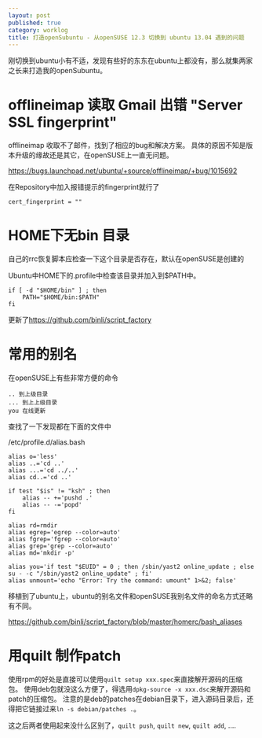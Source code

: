 ```yaml
---
layout: post
published: true
category: worklog
title: 打造openSubuntu - 从openSUSE 12.3 切换到 ubuntu 13.04 遇到的问题
---
```

刚切换到ubuntu小有不适，发现有些好的东东在ubuntu上都没有，那么就集两家之长来打造我的openSubuntu。

offlineimap 读取 Gmail 出错 "Server SSL fingerprint"
===
offlineimap 收取不了邮件，找到了相应的bug和解决方案。
具体的原因不知是版本升级的缘故还是其它，在openSUSE上一直无问题。

<https://bugs.launchpad.net/ubuntu/+source/offlineimap/+bug/1015692>

在Repository中加入报错提示的fingerprint就行了

    cert_fingerprint = ""

HOME下无bin 目录
===
自己的rrc恢复脚本应检查一下这个目录是否存在，默认在openSUSE是创建的

Ubuntu中HOME下的.profile中检查该目录并加入到$PATH中。

	if [ -d "$HOME/bin" ] ; then
	    PATH="$HOME/bin:$PATH"
	fi

更新了<https://github.com/binli/script_factory>

常用的别名
===
在openSUSE上有些非常方便的命令

    .. 到上级目录
    ... 到上上级目录
    you 在线更新

查找了一下发现都在下面的文件中

/etc/profile.d/alias.bash

    alias o='less'
    alias ..='cd ..'
    alias ...='cd ../..'
    alias cd..='cd ..'
    
    if test "$is" != "ksh" ; then
        alias -- +='pushd .'
        alias -- -='popd'
    fi
    
    alias rd=rmdir
    alias egrep='egrep --color=auto'
    alias fgrep='fgrep --color=auto'
    alias grep='grep --color=auto'
    alias md='mkdir -p'
    
    alias you='if test "$EUID" = 0 ; then /sbin/yast2 online_update ; else su - -c "/sbin/yast2 online_update" ; fi'
    alias unmount='echo "Error: Try the command: umount" 1>&2; false'

移植到了ubuntu上，ubuntu的别名文件和openSUSE我别名文件的命名方式还略有不同。

<https://github.com/binli/script_factory/blob/master/homerc/bash_aliases>

用quilt 制作patch
===
使用rpm的好处是直接可以使用`quilt setup xxx.spec`来直接解开源码的压缩包。
使用deb包就没这么方便了，得选用`dpkg-source -x xxx.dsc`来解开源码和patch的压缩包。
注意的是deb的patches在debian目录下，进入源码目录后，还得把它链接过来`ln -s debian/patches .`。

这之后两者使用起来没什么区别了，`quilt push`, `quilt new`, `quilt add`, ....
